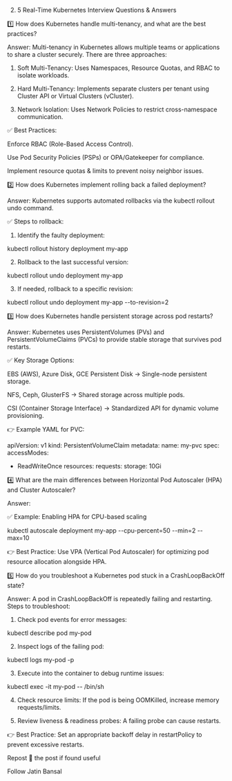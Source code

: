2) 5 Real-Time Kubernetes Interview Questions & Answers

1️⃣ How does Kubernetes handle multi-tenancy, and what are the best practices?

Answer:
Multi-tenancy in Kubernetes allows multiple teams or applications to share a cluster securely. There are three approaches:

1. Soft Multi-Tenancy: Uses Namespaces, Resource Quotas, and RBAC to isolate workloads.

2. Hard Multi-Tenancy: Implements separate clusters per tenant using Cluster API or Virtual Clusters (vCluster).

3. Network Isolation: Uses Network Policies to restrict cross-namespace communication.


✅ Best Practices:

Enforce RBAC (Role-Based Access Control).

Use Pod Security Policies (PSPs) or OPA/Gatekeeper for compliance.

Implement resource quotas & limits to prevent noisy neighbor issues.


2️⃣ How does Kubernetes implement rolling back a failed deployment?

Answer:
Kubernetes supports automated rollbacks via the kubectl rollout undo command.

✅ Steps to rollback:

1. Identify the faulty deployment:

kubectl rollout history deployment my-app

2. Rollback to the last successful version:

kubectl rollout undo deployment my-app


3. If needed, rollback to a specific revision:

kubectl rollout undo deployment my-app --to-revision=2


3️⃣ How does Kubernetes handle persistent storage across pod restarts?

Answer:
Kubernetes uses PersistentVolumes (PVs) and PersistentVolumeClaims (PVCs) to provide stable storage that survives pod restarts.

✅ Key Storage Options:

EBS (AWS), Azure Disk, GCE Persistent Disk → Single-node persistent storage.

NFS, Ceph, GlusterFS → Shared storage across multiple pods.

CSI (Container Storage Interface) → Standardized API for dynamic volume provisioning.


👉 Example YAML for PVC:

apiVersion: v1
kind: PersistentVolumeClaim
metadata:
 name: my-pvc
spec:
 accessModes:
 - ReadWriteOnce
 resources:
 requests:
 storage: 10Gi


4️⃣ What are the main differences between Horizontal Pod Autoscaler (HPA) and Cluster Autoscaler?

Answer:

✅ Example: Enabling HPA for CPU-based scaling

kubectl autoscale deployment my-app --cpu-percent=50 --min=2 --max=10

👉 Best Practice: Use VPA (Vertical Pod Autoscaler) for optimizing pod resource allocation alongside HPA.


5️⃣ How do you troubleshoot a Kubernetes pod stuck in a CrashLoopBackOff state?

Answer:
A pod in CrashLoopBackOff is repeatedly failing and restarting. Steps to troubleshoot:

1. Check pod events for error messages:

kubectl describe pod my-pod

2. Inspect logs of the failing pod:

kubectl logs my-pod -p

3. Execute into the container to debug runtime issues:

kubectl exec -it my-pod -- /bin/sh

4. Check resource limits: If the pod is being OOMKilled, increase memory requests/limits.

5. Review liveness & readiness probes: A failing probe can cause restarts.

👉 Best Practice: Set an appropriate backoff delay in restartPolicy to prevent excessive restarts.

Repost 🔗 the post if found useful 

Follow Jatin Bansal 

